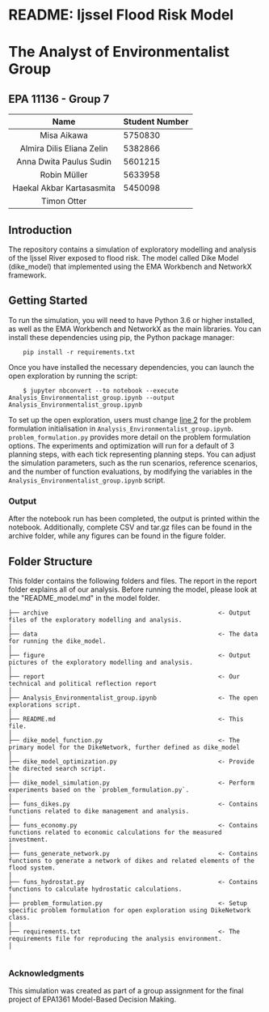 # README: Ijssel Flood Risk Model
# The Analyst of Environmentalist Group 
## EPA 11136 - Group 7

|           Name            | Student Number |
|:-------------------------:|:---------------|
|        Misa Aikawa        | 5750830        | 
| Almira Dilis Eliana Zelin | 5382866        |
|  Anna Dwita Paulus Sudin  | 5601215        |
|       Robin Müller        | 5633958        |
| Haekal Akbar Kartasasmita | 5450098        |
| Timon Otter               |                |



## Introduction

The repository contains a simulation of exploratory modelling and analysis of the Ijssel River exposed to flood risk. The model called Dike Model (dike_model) that implemented using the EMA Workbench and NetworkX framework. 

## Getting Started

To run the simulation, you will need to have Python 3.6 or higher installed, as well as the EMA Workbench and NetworkX as the main libraries. You can install these dependencies using pip, the Python package manager:
```
    pip install -r requirements.txt
```
Once you have installed the necessary dependencies, you can launch the open exploration by running the script:
```
    $ jupyter nbconvert --to notebook --execute Analysis_Environmentalist_group.ipynb --output Analysis_Environmentalist_group.ipynb
```
To set up the open exploration, users must change [line 2]() for the problem formulation initialisation in `Analysis_Environmentalist_group.ipynb`. `problem_formulation.py` provides more detail on the problem formulation options. The experiments and optimization will run for a default of 3 planning steps, with each tick representing planning steps. You can adjust the simulation parameters, such as the run scenarios, reference scenarios, and the number of function evaluations, by modifying the variables in the `Analysis_Environmentalist_group.ipynb` script.

### Output
After the notebook run has been completed, the output is printed within the notebook. Additionally, complete CSV and tar.gz files can be found in the archive folder, while any figures can be found in the figure folder.

## Folder Structure

This folder contains the following folders and files.
The report in the report folder explains all of our analysis.
Before running the model, please look at the "README_model.md" in the model folder.

```
├── archive                                               <- Output files of the exploratory modelling and analysis.  
│                         
├── data                                                  <- The data for running the dike_model.                   
│
├── figure                                                <- Output pictures of the exploratory modelling and analysis.                   
│            
├── report                                                <- Our technical and political reflection report     
│
├── Analysis_Environmentalist_group.ipynb                 <- The open explorations script.
│
├── README.md                                             <- This file.
│
├── dike_model_function.py                                <- The primary model for the DikeNetwork, further defined as dike_model
│
├── dike_model_optimization.py                            <- Provide the directed search script.
│
├── dike_model_simulation.py                              <- Perform experiments based on the `problem_formulation.py`.
│
├── funs_dikes.py                                         <- Contains functions related to dike management and analysis.
|
├── funs_economy.py                                       <- Contains functions related to economic calculations for the measured investment.
│
├── funs_generate_network.py                              <- Contains functions to generate a network of dikes and related elements of the flood system.
|
├── funs_hydrostat.py                                     <- Contains functions to calculate hydrostatic calculations.
|
├── problem_formulation.py                                <- Setup specific problem formulation for open exploration using DikeNetwork class.
|
├── requirements.txt                                      <- The requirements file for reproducing the analysis environment.
│
            
```

### Acknowledgments
This simulation was created as part of a group assignment for the final project of EPA1361 Model-Based Decision Making.
